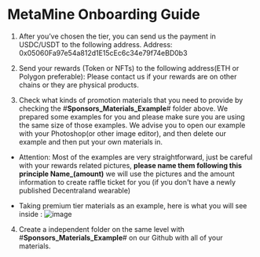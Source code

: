 # MetaMine Onboarding Guide
1. After you’ve chosen the tier, you can send us the payment in USDC/USDT to the following address. Address: 0x05060Fa97e54a812d1E15cEc6c34e79f74eBD0b3

2. Send your rewards (Token or NFTs) to the following address(ETH or Polygon preferable):
Please contact us if your rewards are on other chains or they are physical products.

3. Check what kinds of promotion materials that you need to provide by checking the #**Sponsors_Materials_Example**# folder above. We prepared some examples for you and please make sure you are using the same size of those examples. We advise you to open our example with your Photoshop(or other image editor), and then delete our example and then put your own materials in.

* Attention: Most of the examples are very straightforward, just be careful with your rewards related pictures, **please name them following this principle Name_(amount)** we will use the pictures and the amount information to create raffle ticket for you (if you don't have a newly published Decentraland wearable)

* Taking premium tier materials as an example, here is what you will see inside :
![image](https://user-images.githubusercontent.com/62155289/187909510-4d4ce90a-e7ee-499f-ada1-1e7898e6f846.png)

4. Create a independent folder on the same level with #**Sponsors_Materials_Example**# on our Github with all of your materials.
